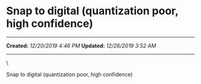 Snap to digital (quantization poor, high confidence)
====================================================

  -------------- ----------------------
  **Created:**   *12/20/2019 4:46 PM*
  **Updated:**   *12/26/2019 3:52 AM*
  -------------- ----------------------

\

Snap to digital (quantization poor, high confidence)

 
